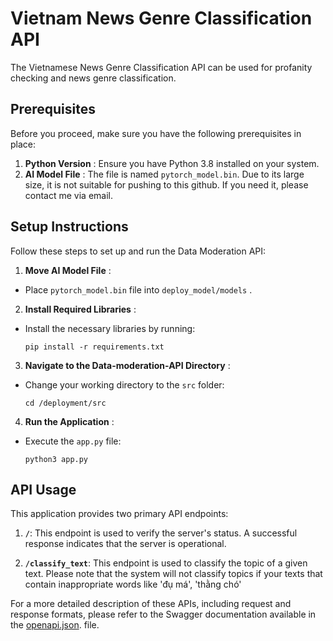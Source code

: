 # Vietnam News Genre Classification API

The Vietnamese News Genre Classification API can be used for profanity checking and news genre classification. 

## Prerequisites

Before you proceed, make sure you have the following prerequisites in place:

1. **Python Version** : Ensure you have Python 3.8 installed on your system.
2. **AI Model File** :  The file is named `pytorch_model.bin`. Due to its large size, it is not suitable for pushing to this github. If you need it, please contact me via email.

## Setup Instructions

Follow these steps to set up and run the Data Moderation API:

1. **Move AI Model File** :

* Place `pytorch_model.bin` file into `deploy_model/models` .

2. **Install Required Libraries** :

* Install the necessary libraries by running:
  ```
  pip install -r requirements.txt
  ```

3. **Navigate to the Data-moderation-API Directory** :

* Change your working directory to the `src` folder:
  ```
  cd /deployment/src
  ```

4. **Run the Application** :

* Execute the `app.py` file:
  ```
  python3 app.py
  ```

## API Usage

This application provides two primary API endpoints:

1. **`/`**: This endpoint is used to verify the server's status. A successful response indicates that the server is operational.

2. **`/classify_text`**: This endpoint is used to classify the topic of a given text. Please note that the system will not classify topics if your texts that contain inappropriate words like 'đụ má', 'thằng chó'

For a more detailed description of these APIs, including request and response formats, please refer to the Swagger documentation available in the [openapi.json](./docs/openapi.json). file.
